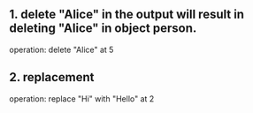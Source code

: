 ## 1. delete "Alice" in the output will result in deleting "Alice" in object person.

operation: delete "Alice" at 5


## 2. replacement 

operation: replace "Hi" with "Hello" at 2